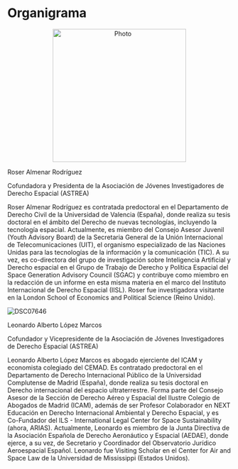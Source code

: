 # Organigrama

<div style="text-align: center;">
    <img src="https://github.com/user-attachments/assets/cb225823-9da5-4f72-aa26-9d2e219e7c64" alt="Photo" width="300px">
</div>

Roser Almenar Rodríguez

Cofundadora y Presidenta de la Asociación de Jóvenes Investigadores de Derecho Espacial (ASTREA)

Roser Almenar Rodríguez es contratada predoctoral en el Departamento de Derecho Civil de la Universidad de Valencia (España), donde realiza su tesis doctoral en el ámbito del Derecho de nuevas tecnologías, incluyendo la tecnología espacial. Actualmente, es miembro del Consejo Asesor Juvenil (Youth Advisory Board) de la Secretaria General de la Unión Internacional de Telecomunicaciones (UIT), el organismo especializado de las Naciones Unidas para las tecnologías de la información y la comunicación (TIC). A su vez, es co-directora del grupo de investigación sobre Inteligencia Artificial y Derecho espacial en el Grupo de Trabajo de Derecho y Política Espacial del Space Generation Advisory Council (SGAC) y contribuye como miembro en la redacción de un informe en esta misma materia en el marco del Instituto Internacional de Derecho Espacial (IISL). Roser fue investigadora visitante en la London School of Economics and Political Science (Reino Unido).

![DSC07646](https://github.com/user-attachments/assets/4e096d7b-4569-4fc3-8a81-bbfdb6ec2641)

Leonardo Alberto López Marcos

Cofundador y Vicepresidente de la Asociación de Jóvenes Investigadores de Derecho Espacial (ASTREA)

Leonardo Alberto López Marcos es abogado ejerciente del ICAM y economista colegiado del CEMAD. Es contratado predoctoral en el Departamento de Derecho Internacional Público de la Universidad Complutense de Madrid (España), donde realiza su tesis doctoral en Derecho internacional del espacio ultraterrestre. Forma parte del Consejo Asesor de la Sección de Derecho Aéreo y Espacial del Ilustre Colegio de Abogados de Madrid (ICAM), además de ser Profesor Colaborador en NEXT Educación en Derecho Internacional Ambiental y Derecho Espacial, y es Co-Fundador del ILS - International Legal Center for Space Sustainability (ahora, ARIAS). Actualmente, Leonardo es miembro de la Junta Directiva de la Asociación Española de Derecho Aeronáutico y Espacial (AEDAE), donde ejerce, a su vez, de Secretario y Coordinador del Observatorio Jurídico Aeroespacial Español. Leonardo fue Visiting Scholar en el Center for Air and Space Law de la Universidad de Mississippi (Estados Unidos).
